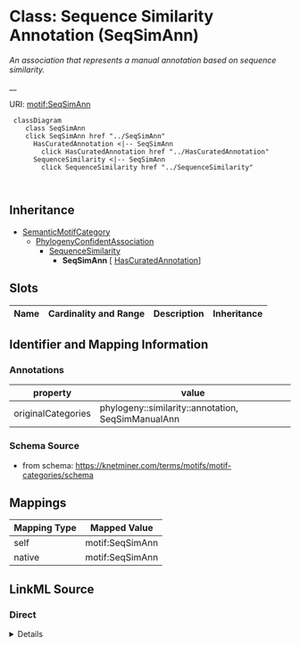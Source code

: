 

# Class: Sequence Similarity Annotation (SeqSimAnn) 


_An association that represents a manual annotation based on sequence similarity._

__





URI: [motif:SeqSimAnn](https://knetminer.com/terms/motifs/motif-categories/SeqSimAnn)






```mermaid
 classDiagram
    class SeqSimAnn
    click SeqSimAnn href "../SeqSimAnn"
      HasCuratedAnnotation <|-- SeqSimAnn
        click HasCuratedAnnotation href "../HasCuratedAnnotation"
      SequenceSimilarity <|-- SeqSimAnn
        click SequenceSimilarity href "../SequenceSimilarity"
      
      
```





## Inheritance
* [SemanticMotifCategory](SemanticMotifCategory.md)
    * [PhylogenyConfidentAssociation](PhylogenyConfidentAssociation.md)
        * [SequenceSimilarity](SequenceSimilarity.md)
            * **SeqSimAnn** [ [HasCuratedAnnotation](HasCuratedAnnotation.md)]



## Slots

| Name | Cardinality and Range | Description | Inheritance |
| ---  | --- | --- | --- |









## Identifier and Mapping Information





### Annotations

| property | value |
| --- | --- |
| originalCategories | phylogeny::similarity::annotation, SeqSimManualAnn |




### Schema Source


* from schema: https://knetminer.com/terms/motifs/motif-categories/schema




## Mappings

| Mapping Type | Mapped Value |
| ---  | ---  |
| self | motif:SeqSimAnn |
| native | motif:SeqSimAnn |







## LinkML Source

<!-- TODO: investigate https://stackoverflow.com/questions/37606292/how-to-create-tabbed-code-blocks-in-mkdocs-or-sphinx -->

### Direct

<details>
```yaml
name: SeqSimAnn
annotations:
  originalCategories:
    tag: originalCategories
    value: phylogeny::similarity::annotation, SeqSimManualAnn
description: 'An association that represents a manual annotation based on sequence
  similarity.

  '
title: Sequence Similarity Annotation
notes:
- 'original category no: 4.1'
from_schema: https://knetminer.com/terms/motifs/motif-categories/schema
is_a: SequenceSimilarity
mixins:
- HasCuratedAnnotation

```
</details>

### Induced

<details>
```yaml
name: SeqSimAnn
annotations:
  originalCategories:
    tag: originalCategories
    value: phylogeny::similarity::annotation, SeqSimManualAnn
description: 'An association that represents a manual annotation based on sequence
  similarity.

  '
title: Sequence Similarity Annotation
notes:
- 'original category no: 4.1'
from_schema: https://knetminer.com/terms/motifs/motif-categories/schema
is_a: SequenceSimilarity
mixins:
- HasCuratedAnnotation

```
</details>